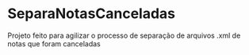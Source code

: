 # SeparaNotasCanceladas
Projeto feito para agilizar o processo de separação de arquivos .xml de notas que foram canceladas
